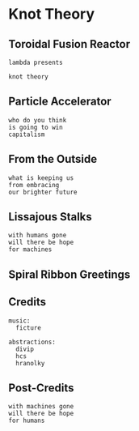 Knot Theory
===========

Toroidal Fusion Reactor
-----------------------

```
lambda presents

knot theory
```

Particle Accelerator
--------------------

```
who do you think
is going to win
capitalism
```

From the Outside
----------------

```
what is keeping us
from embracing
our brighter future
```

Lissajous Stalks
----------------

```
with humans gone
will there be hope
for machines
```

Spiral Ribbon Greetings
-----------------------

Credits
-------

```
music:
  ficture

abstractions:
  divip
  hcs
  hranolky
```

Post-Credits
------------

```
with machines gone
will there be hope
for humans
```
